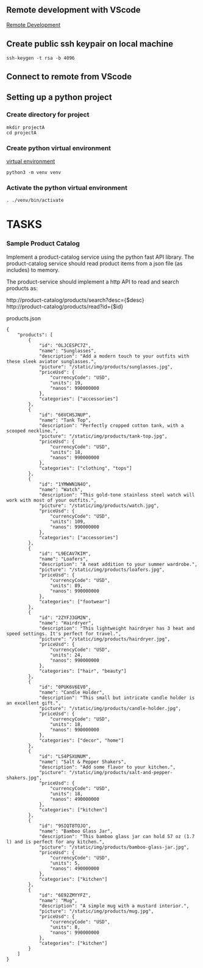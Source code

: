 ## Remote development with VScode
[Remote Development](https://code.visualstudio.com/docs/remote/remote-overview)

## Create public ssh keypair on local machine
```
ssh-keygen -t rsa -b 4096
```
## Connect to remote from VScode

## Setting up a python project

### Create directory for project
```
mkdir projectA
cd projectA
```

### Create python virtual environment
[virtual environment](https://www.freecodecamp.org/news/how-to-setup-virtual-environments-in-python/)
```
python3 -m venv venv
```

### Activate the python virtual environment
```
. ./venv/bin/activate
```

# TASKS
### Sample Product Catalog
Implement a product-catalog service using the python fast API library.
The product-catalog service should read product items from a json file (as includes) to memory. 

The product-service should implement a http API to read and search products as:

http://product-catalog/products/search?desc={$desc}   
http://product-catalog/products/read?id={$id}

products.json
```
{
    "products": [
        {
            "id": "OLJCESPC7Z",
            "name": "Sunglasses",
            "description": "Add a modern touch to your outfits with these sleek aviator sunglasses.",
            "picture": "/static/img/products/sunglasses.jpg",
            "priceUsd": {
                "currencyCode": "USD",
                "units": 19,
                "nanos": 990000000
            },
            "categories": ["accessories"]
        },
        {
            "id": "66VCHSJNUP",
            "name": "Tank Top",
            "description": "Perfectly cropped cotton tank, with a scooped neckline.",
            "picture": "/static/img/products/tank-top.jpg",
            "priceUsd": {
                "currencyCode": "USD",
                "units": 18,
                "nanos": 990000000
            },
            "categories": ["clothing", "tops"]
        },
        {
            "id": "1YMWWN1N4O",
            "name": "Watch",
            "description": "This gold-tone stainless steel watch will work with most of your outfits.",
            "picture": "/static/img/products/watch.jpg",
            "priceUsd": {
                "currencyCode": "USD",
                "units": 109,
                "nanos": 990000000
            },
            "categories": ["accessories"]
        },
        {
            "id": "L9ECAV7KIM",
            "name": "Loafers",
            "description": "A neat addition to your summer wardrobe.",
            "picture": "/static/img/products/loafers.jpg",
            "priceUsd": {
                "currencyCode": "USD",
                "units": 89,
                "nanos": 990000000
            },
            "categories": ["footwear"]
        },
        {
            "id": "2ZYFJ3GM2N",
            "name": "Hairdryer",
            "description": "This lightweight hairdryer has 3 heat and speed settings. It's perfect for travel.",
            "picture": "/static/img/products/hairdryer.jpg",
            "priceUsd": {
                "currencyCode": "USD",
                "units": 24,
                "nanos": 990000000
            },
            "categories": ["hair", "beauty"]
        },
        {
            "id": "0PUK6V6EV0",
            "name": "Candle Holder",
            "description": "This small but intricate candle holder is an excellent gift.",
            "picture": "/static/img/products/candle-holder.jpg",
            "priceUsd": {
                "currencyCode": "USD",
                "units": 18,
                "nanos": 990000000
            },
            "categories": ["decor", "home"]
        },
        {
            "id": "LS4PSXUNUM",
            "name": "Salt & Pepper Shakers",
            "description": "Add some flavor to your kitchen.",
            "picture": "/static/img/products/salt-and-pepper-shakers.jpg",
            "priceUsd": {
                "currencyCode": "USD",
                "units": 18,
                "nanos": 490000000
            },
            "categories": ["kitchen"]
        },
        {
            "id": "9SIQT8TOJO",
            "name": "Bamboo Glass Jar",
            "description": "This bamboo glass jar can hold 57 oz (1.7 l) and is perfect for any kitchen.",
            "picture": "/static/img/products/bamboo-glass-jar.jpg",
            "priceUsd": {
                "currencyCode": "USD",
                "units": 5,
                "nanos": 490000000
            },
            "categories": ["kitchen"]
        },
        {
            "id": "6E92ZMYYFZ",
            "name": "Mug",
            "description": "A simple mug with a mustard interior.",
            "picture": "/static/img/products/mug.jpg",
            "priceUsd": {
                "currencyCode": "USD",
                "units": 8,
                "nanos": 990000000
            },
            "categories": ["kitchen"]
        }
    ]
}
```

